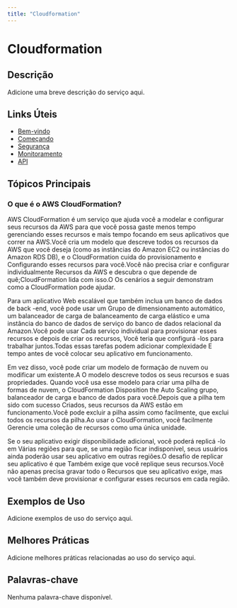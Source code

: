 ```yaml
---
title: "Cloudformation"
---
```


# Cloudformation

## Descrição

Adicione uma breve descrição do serviço aqui.

## Links Úteis

- [Bem-vindo](https://docs.aws.amazon.com/AWSCloudFormation/latest/UserGuide/Welcome.html)
- [Começando](https://docs.aws.amazon.com/AWSCloudFormation/latest/UserGuide/getting-started.html)
- [Segurança](https://docs.aws.amazon.com/AWSCloudFormation/latest/UserGuide/security.html)
- [Monitoramento](https://docs.aws.amazon.com/AWSCloudFormation/latest/UserGuide/monitoring.html)
- [API](https://docs.aws.amazon.com/AWSCloudFormation/latest/UserGuide/api.html)

## Tópicos Principais

### O que é o AWS CloudFormation?

AWS CloudFormation é um serviço que ajuda você a modelar e configurar seus recursos da AWS para que você possa
gaste menos tempo gerenciando esses recursos e mais tempo focando em seus aplicativos que
correr na AWS.Você cria um modelo que descreve todos os recursos da AWS que você deseja
(como as instâncias do Amazon EC2 ou instâncias do Amazon RDS DB), e o CloudFormation cuida do provisionamento e
Configurando esses recursos para você.Você não precisa criar e configurar individualmente
Recursos da AWS e descubra o que depende de quê;CloudFormation lida com isso.O
Os cenários a seguir demonstram como a CloudFormation pode ajudar.

Para um aplicativo Web escalável que também inclua um banco de dados de back -end, você pode usar um
Grupo de dimensionamento automático, um balanceador de carga de balanceamento de carga elástico e uma instância do banco de dados de serviço do banco de dados relacional da Amazon.Você pode usar
Cada serviço individual para provisionar esses recursos e depois de criar os recursos,
Você teria que configurá -los para trabalhar juntos.Todas essas tarefas podem adicionar complexidade
E tempo antes de você colocar seu aplicativo em funcionamento.

Em vez disso, você pode criar um modelo de formação de nuvem ou modificar um existente.A
O modelo descreve todos os seus recursos e suas propriedades.
Quando você usa esse modelo para criar uma pilha de formas de nuvem, o CloudFormation Disposition the Auto Scaling
grupo, balanceador de carga e banco de dados para você.Depois que a pilha tem sido com sucesso
Criados, seus recursos da AWS estão em funcionamento.Você pode excluir a pilha assim como
facilmente, que exclui todos os recursos da pilha.Ao usar o CloudFormation, você facilmente
Gerencie uma coleção de recursos como uma única unidade.

Se o seu aplicativo exigir disponibilidade adicional, você poderá replicá -lo em
Várias regiões para que, se uma região ficar indisponível, seus usuários ainda poderão usar
seu aplicativo em outras regiões.O desafio de replicar seu aplicativo é que
Também exige que você replique seus recursos.Você não apenas precisa gravar todo o
Recursos que seu aplicativo exige, mas você também deve provisionar e configurar
esses recursos em cada região.

## Exemplos de Uso

Adicione exemplos de uso do serviço aqui.

## Melhores Práticas

Adicione melhores práticas relacionadas ao uso do serviço aqui.

## Palavras-chave

Nenhuma palavra-chave disponível.
